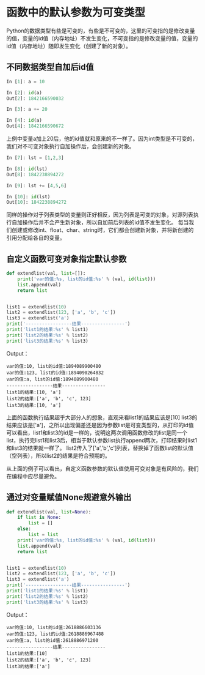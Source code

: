 # 函数中的默认参数为可变类型
Python的数据类型有些是可变的，有些是不可变的，这里的可变指的是修改变量的值，变量的id值（内存地址）不发生变化，不可变指的是修改变量的值，变量的id值（内存地址）随即发生变化（创建了新的对象）。

## 不同数据类型自加后id值
```python
In [1]: a = 10

In [2]: id(a)
Out[2]: 1842166590032

In [3]: a += 20

In [4]: id(a)
Out[4]: 1842166590672
```
上例中变量a加上20后，他的id值就和原来的不一样了。因为int类型是不可变的，我们对不可变对象执行自加操作后，会创建新的对象。
```python
In [7]: lst = [1,2,3]

In [8]: id(lst)
Out[8]: 1842238894272

In [9]: lst += [4,5,6]

In [10]: id(lst)
Out[10]: 1842238894272
```
同样的操作对于列表类型的变量则正好相反，因为列表是可变的对象，对源列表执行自加操作后并不会产生新对象，所以自加前后列表的id值不发生变化。
每当我们创建或修改int、float、char、string时，它们都会创建新对象，并将新创建的引用分配给各自的变量。

## 自定义函数可变对象指定默认参数
```python
def extendlist(val, list=[]):
    print('var的值:%s, list的id值:%s' % (val, id(list)))
    list.append(val)
    return list


list1 = extendlist(10)
list2 = extendlist(123, ['a', 'b', 'c'])
list3 = extendlist('a')
print('-----------------结果----------------')
print('list1的结果:%s' % list1)
print('list2的结果:%s' % list2)
print('list3的结果:%s' % list3)
```

Output：
```text
var的值:10, list的id值:1894089900480
var的值:123, list的id值:1894090264832
var的值:a, list的id值:1894089900480
-----------------结果----------------
list1的结果:[10, 'a']
list2的结果:['a', 'b', 'c', 123]
list3的结果:[10, 'a']
```
上面的函数执行结果超乎大部分人的想象，直观来看list1的结果应该是[10] list3的结果应该是['a']，之所以出现偏差还是因为参数list是可变类型的，从打印的id值可以看出，list1和list3的id是一样的，说明这两次调用函数修改的list是同一个list，执行完list1和list3后，相当于默认参数list执行append两次，打印结果时list1和list3的结果就一样了。
list2传入了['a','b','c']列表，替换掉了函数list的默认值（空列表），所以list2的结果是符合预期的。

从上面的例子可以看出，自定义函数参数的默认值使用可变对象是有风险的，我们在编程中应尽量避免。

## 通过对变量赋值None规避意外输出
```python
def extendlist(val, list=None):
    if list is None:
        list = []
    else:
        list = list
    print('var的值:%s, list的id值:%s' % (val, id(list)))
    list.append(val)
    return list


list1 = extendlist(10)
list2 = extendlist(123, ['a', 'b', 'c'])
list3 = extendlist('a')
print('-----------------结果----------------')
print('list1的结果:%s' % list1)
print('list2的结果:%s' % list2)
print('list3的结果:%s' % list3)

```
Output：
```text
var的值:10, list的id值:2618886603136
var的值:123, list的id值:2618886967488
var的值:a, list的id值:2618886971200
-----------------结果----------------
list1的结果:[10]
list2的结果:['a', 'b', 'c', 123]
list3的结果:['a']
```